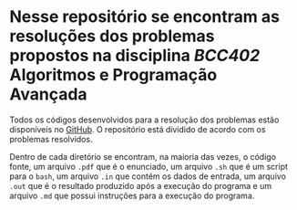 # **Nesse repositório se encontram as resoluções dos problemas propostos na disciplina _BCC402_ Algoritmos e Programação Avançada**

Todos os códigos desenvolvidos para a resolução dos problemas estão disponíveis no [GitHub](https://github.com/CaduRomaniello/BCC402-atividades). O repositório está dividido de acordo com os problemas resolvidos.

Dentro de cada diretório se encontram, na maioria das vezes, o código fonte, um arquivo ```.pdf``` que é o enunciado, um arquivo ```.sh``` que é um script para o ```bash```, um arquivo ```.in``` que contém os dados de entrada, um arquivo ```.out``` que é o resultado produzido após a execução do programa e um arquivo ```.md``` que possui instruções para a execução do programa.